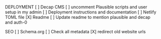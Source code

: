 DEPLOYMENT
[ ] Decap CMS
[ ] uncomment Plausible scripts and user setup in my admin
[ ] Deployment instructions and documentation
[ ] Netlify TOML file
[X] Readme
[ ] Update readme to mention plausible and decap and auth-0

SEO
[ ] Schema.org
[ ] Check all metadata
[X] redirect old website urls
